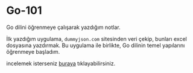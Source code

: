 # Go-101

Go dilini öğrenmeye çalışarak yazdığım notlar.

İlk yazdığım uygulama, `dummyjson.com` sitesinden veri çekip, bunları excel dosyasına yazdırmak. Bu uygulama ile birlikte, Go dilinin temel yapılarını öğrenmeye başladım.

incelemek isterseniz [buraya](excel.go) tıklayabilirsiniz.
